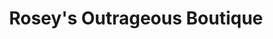 ---
title: "Rosey's Outrageous Boutique"
url: /denver/roseys-outrageous-boutique/
shop: Kleidung
---